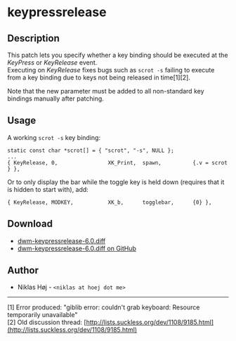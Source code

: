 keypressrelease
===

Description
---

This patch lets you specify whether a key binding should be executed at the _KeyPress_ or _KeyRelease_ event.  
Executing on _KeyRelease_ fixes bugs such as `scrot -s` failing to execute from a key binding due to keys not being released in time[1][2].

Note that the new parameter must be added to all non-standard key bindings manually after patching.

Usage
---
A working `scrot -s` key binding:

    static const char *scrot[] = { "scrot", "-s", NULL };
    ...
    { KeyRelease, 0,                XK_Print,  spawn,          {.v = scrot } },

Or to only display the bar while the toggle key is held down (requires that it is hidden to start with), add:

    { KeyRelease, MODKEY,           XK_b,      togglebar,      {0} },

Download
---

 * [dwm-keypressrelease-6.0.diff](dwm-keypressrelease-6.0.diff)
 * [dwm-keypressrelease-6.0.diff on GitHub](https://github.com/Ceryn/patches/blob/master/dwm/dwm-keypressrelease-6.0.diff)

Author
------
 * Niklas Høj - `<niklas at hoej dot me>`

---

[1] Error produced: "giblib error: couldn't grab keyboard: Resource temporarily unavailable"  
[2] Old discussion thread: [http://lists.suckless.org/dev/1108/9185.html](http://lists.suckless.org/dev/1108/9185.html)
